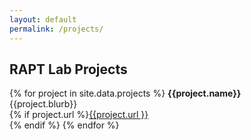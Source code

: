 ```yaml
---
layout: default
permalink: /projects/
---
```


## RAPT Lab Projects

{% for project in site.data.projects %}
<b>{{project.name}}</b><br/>
{{project.blurb}}<br/>
{% if project.url %}<a href="{{ project.url }}">{{project.url }}</a><br/> {% endif %} 
{% endfor %}
